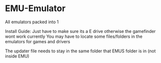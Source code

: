 # EMU-Emulator
All emulators packed into 1

Install Guide:
Just have to make sure its a E drive otherwise the gamefinder wont work currently
You may have to locate some files/folders in the emulators for games and drivers

The updater file needs to stay in the same folder that EMUS folder is in (not inside EMU)
